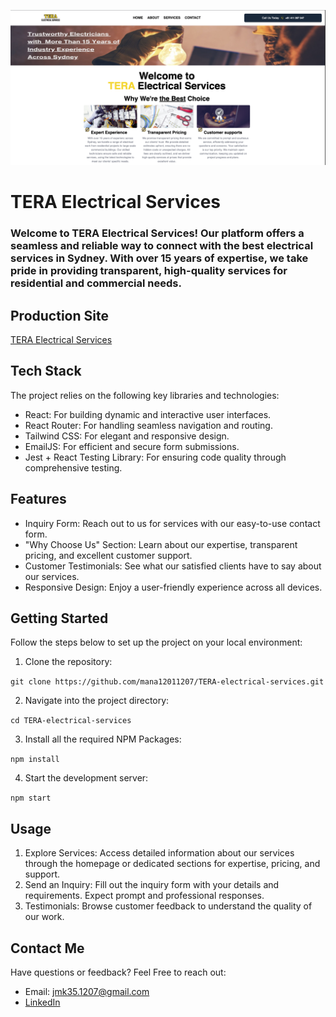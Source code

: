 ![Home page](/public/assets/images/home_teraelectricalservices.png)

# TERA Electrical Services

### Welcome to TERA Electrical Services! Our platform offers a seamless and reliable way to connect with the best electrical services in Sydney. With over 15 years of expertise, we take pride in providing transparent, high-quality services for residential and commercial needs.

## Production Site

[TERA Electrical Services](https://teraelectricalservices.netlify.app/)

## Tech Stack

The project relies on the following key libraries and technologies:

- React: For building dynamic and interactive user interfaces.
- React Router: For handling seamless navigation and routing.
- Tailwind CSS: For elegant and responsive design.
- EmailJS: For efficient and secure form submissions.
- Jest + React Testing Library: For ensuring code quality through comprehensive testing.

## Features

- Inquiry Form: Reach out to us for services with our easy-to-use contact form.
- "Why Choose Us" Section: Learn about our expertise, transparent pricing, and excellent customer support.
- Customer Testimonials: See what our satisfied clients have to say about our services.
- Responsive Design: Enjoy a user-friendly experience across all devices.

## Getting Started

Follow the steps below to set up the project on your local environment:

1. Clone the repository:

`git clone https://github.com/mana12011207/TERA-electrical-services.git`

2.  Navigate into the project directory:

`cd TERA-electrical-services`

3. Install all the required NPM Packages:

`npm install`

4. Start the development server:

`npm start`

## Usage

1. Explore Services:
   Access detailed information about our services through the homepage or dedicated sections for expertise, pricing, and support.
2. Send an Inquiry:
   Fill out the inquiry form with your details and requirements.
   Expect prompt and professional responses.
3. Testimonials:
   Browse customer feedback to understand the quality of our work.

## Contact Me

Have questions or feedback? Feel Free to reach out:

- Email: jmk35.1207@gmail.com
- [LinkedIn](https://www.linkedin.com/in/mana1207)
